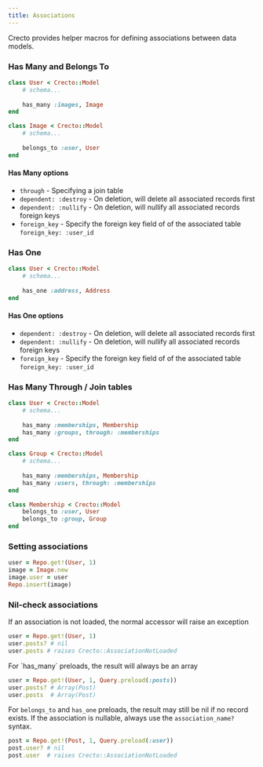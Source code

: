 ```yaml
---
title: Associations
---
```


Crecto provides helper macros for defining associations between data models.

### Has Many and Belongs To

```ruby
class User < Crecto::Model
    # schema...
    
    has_many :images, Image
end

class Image < Crecto::Model
    # schema...
    
    belongs_to :user, User
end
```

#### Has Many options

* `through` - Specifying a join table
* `dependent: :destroy`  - On deletion, will delete all associated records first
* `dependent: :nullify` - On deletion, will nullify all associated records foreign keys
* `foreign_key` - Specify the foreign key field of of the associated table `foreign_key: :user_id`

### Has One

```ruby
class User < Crecto::Model
    # schema...
    
    has_one :address, Address
end
```

#### Has One options

* `dependent: :destroy`  - On deletion, will delete all associated records first
* `dependent: :nullify` - On deletion, will nullify all associated records foreign keys
* `foreign_key` - Specify the foreign key field of of the associated table `foreign_key: :user_id`

### Has Many Through / Join tables

```ruby
class User < Crecto::Model
    # schema...
    
    has_many :memberships, Membership
    has_many :groups, through: :memberships
end

class Group < Crecto::Model
    # schema...
    
    has_many :memberships, Membership
    has_many :users, through: :memberships
end

class Membership < Crecto::Model
    belongs_to :user, User
    belongs_to :group, Group
end
```

### Setting associations

```ruby
user = Repo.get!(User, 1)
image = Image.new
image.user = user
Repo.insert(image)
```

### Nil-check associations

If an association is not loaded, the normal accessor will raise an exception

```ruby
user = Repo.get!(User, 1)
user.posts? # nil
user.posts # raises Crecto::AssociationNotLoaded
```

For \`has\_many\` preloads, the result will always be an array

```ruby
user = Repo.get!(User, 1, Query.preload(:posts))
user.posts? # Array(Post)
user.posts  # Array(Post)
```

For `belongs_to` and `has_one` preloads, the result may still be nil if no record exists.  If the association is nullable, always use the `association_name?` syntax.

```ruby
post = Repo.get!(Post, 1, Query.preload(:user))
post.user? # nil
post.user  # raises Crecto::AssociationNotLoaded
```

